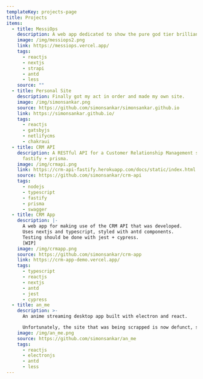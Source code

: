 ```yaml
---
templateKey: projects-page
title: Projects
items:
  - title: MessiOps
    description: A web app dedicated to show the pure god tier brilliance of Lionel Messi.
    image: /img/messiops2.png
    link: https://messiops.vercel.app/
    tags:
      - reactjs
      - nextjs
      - strapi
      - antd
      - less
    source: ""
  - title: Personal Site
    description: Finally got my act in order and made my own site.
    image: /img/simonsankar.png
    source: https://github.com/simonsankar/simonsankar.github.io
    link: https://simonsankar.github.io/
    tags:
      - reactjs
      - gatsbyjs
      - netlifycms
      - chakraui
  - title: CRM API
    description: A RESTful API for a Customer Relationship Management system using
      fastify + prisma.
    image: /img/crmapi.png
    link: https://crm-api-fastify.herokuapp.com/docs/static/index.html
    source: https://github.com/simonsankar/crm-api
    tags:
      - nodejs
      - typescript
      - fastify
      - prisma
      - swagger
  - title: CRM App
    description: |-
      A web app for making use of the CRM API that was developed.
      Uses nextjs and typescript, styled with antd components.
      Testing should be done with jest + cypress.
      [WIP]
    image: /img/crmapp.png
    source: https://github.com/simonsankar/crm-app
    link: https://crm-app-demo.vercel.app/
    tags:
      - typescript
      - reactjs
      - nextjs
      - antd
      - jest
      - cypress
  - title: an_me
    description: >-
      An anime streaming desktop app built with electron and react.

      Unfortunately, the site that was being scrapped is now defunct, so an_me had an early EOL.
    image: /img/an_me.png
    source: https://github.com/simonsankar/an_me
    tags:
      - reactjs
      - electronjs
      - antd
      - less
---
```

